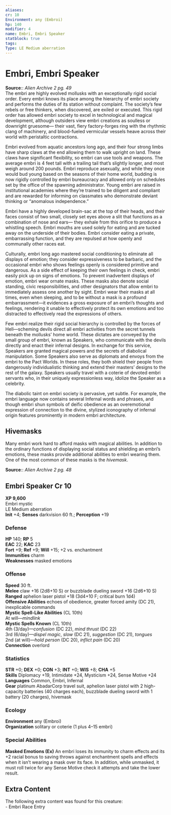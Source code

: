 ```yaml
---
aliases: 
cr: 10
Environment: any (Embroi)  
hp: 140
modifier: 4
name: Embri, Embri Speaker
statblock: true
tags: 
Type: LE Medium aberration  
---
```


# Embri, Embri Speaker

**Source**:: _Alien Archive 2 pg. 49_  
The embri are highly evolved mollusks with an exceptionally rigid social order. Every embri knows its place among the hierarchy of embri society and performs the duties of its station without complaint. The society’s few rebels or free thinkers, when discovered, are exiled or executed. This rigid order has allowed embri society to excel in technological and magical development, although outsiders view embri creations as soulless or downright gruesome— their vast, fiery factory-forges ring with the rhythmic clang of machinery, and blood-fueled vermicular vessels heave across their world with peristaltic contractions.

Embri evolved from aquatic ancestors long ago, and their four strong limbs have sharp claws at the end allowing them to walk upright on land. These claws have significant flexibility, so embri can use tools and weapons. The average embri is 4 feet tall with a trailing tail that’s slightly longer, and most weigh around 200 pounds. Embri reproduce asexually, and while they once would bud young based on the seasons of their home world, budding is now rigidly controlled by embri bureaucracy and allowed only on schedules set by the office of the spawning administrator. Young embri are raised in institutional academies where they’re trained to be diligent and compliant and are rewarded for informing on classmates who demonstrate deviant thinking or “anomalous independence.”

Embri have a highly developed brain-sac at the top of their heads, and their faces consist of two small, closely set eyes above a slit that functions as a combination of nose and ears— they exhale from this orifice to produce a whistling speech. Embri mouths are used solely for eating and are tucked away on the underside of their bodies. Embri consider eating a private, embarrassing function, and they are repulsed at how openly and communally other races eat.

Culturally, embri long ago mastered social conditioning to eliminate all displays of emotion; they consider expressiveness to be barbaric, and the occasional embri who shows feelings openly is considered primitive and dangerous. As a side effect of keeping their own feelings in check, embri easily pick up on signs of emotions. To prevent inadvertent displays of emotion, embri wear ornate masks. These masks also denote social standing, civic responsibilities, and other designators that allow embri to immediately assess one another by sight. Embri wear their masks at all times, even when sleeping, and to be without a mask is a profound embarrassment—it evidences a gross exposure of an embri’s thoughts and feelings, rendering it unable to effectively protect its own emotions and too distracted to effectively read the expressions of others.

Few embri realize their rigid social hierarchy is controlled by the forces of Hell—scheming devils direct all embri activities from the secret tunnels beneath the mollusks’ home world. These dictates are conveyed by the small group of embri, known as Speakers, who communicate with the devils directly and enact their infernal designs. In exchange for this service, Speakers are granted magical powers and the secrets of diabolical manipulation. Some Speakers also serve as diplomats and envoys from the embri to the Pact Worlds. In these roles, they both shield their people from dangerously individualistic thinking and extend their masters’ designs to the rest of the galaxy. Speakers usually travel with a coterie of devoted embri servants who, in their uniquely expressionless way, idolize the Speaker as a celebrity.

The diabolic taint on embri society is pervasive, yet subtle. For example, the embri language now contains several Infernal words and phrases, and though embri shun symbols of deific obedience as an overemotional expression of connection to the divine, stylized iconography of infernal origin features prominently in modern embri architecture.

## Hivemasks

Many embri work hard to afford masks with magical abilities. In addition to the ordinary functions of displaying social status and shielding an embri’s emotions, these masks provide additional abilities to embri wearing them. One of the most common of these masks is the _hivemask_.


**Source**:: _Alien Archive 2 pg. 48_

## Embri Speaker Cr 10

**XP 9,600**  
Embri mystic  
LE Medium aberration  
**Init** +4; **Senses** darkvision 60 ft.; **Perception** +19  

### Defense

**HP** 140; **RP** 5  
**EAC** 22; **KAC** 23  
**Fort** +9; **Ref** +9; **Will** +15; +2 vs. enchantment  
**Immunities** charm  
**Weaknesses** masked emotions

### Offense

**Speed** 30 ft.  
**Melee** claw +16 (2d8+10 S) or buzzblade dueling sword +16 (2d6+10 S)  
**Ranged** aphelion laser pistol +18 (3d4+10 F; critical burn 1d4)  
**Offensive Abilities** echoes of obedience, greater forced amity (DC 21), inexplicable commands  
**Mystic Spell-Like Abilities** (CL 10th)  
At will—_mindlink_  
**Mystic Spells Known** (CL 10th)  
4th (3/day)—_confusion_ (DC 22), _mind thrust_ (DC 22)  
3rd (6/day)—_dispel magic_, _slow_ (DC 21), _suggestion_ (DC 21), _tongues_  
2nd (at will)—_hold person_ (DC 20), _inflict pain_ (DC 20)  
**Connection** overlord

### Statistics

**STR** +0; **DEX** +0; **CON** +3; **INT** +0; **WIS** +8; **CHA** +5  
**Skills** Diplomacy +19, Intimidate +24, Mysticism +24, Sense Motive +24  
**Languages** Common, Embri, Infernal  
**Gear** platinum AbadarCorp travel suit, aphelion laser pistol with 2 high-capacity batteries (40 charges each), buzzblade dueling sword with 1 battery (20 charges), hivemask

### Ecology

**Environment** any (Embroi)  
**Organization** solitary or coterie (1 plus 4–15 embri)

### Special Abilities

**Masked Emotions (Ex)** An embri loses its immunity to charm effects and its +2 racial bonus to saving throws against enchantment spells and effects when it isn’t wearing a mask over its face. In addition, while unmasked, it must roll twice for any Sense Motive check it attempts and take the lower result.

## Extra Content

The following extra content was found for this creature:  
\- Embri Race Entry
